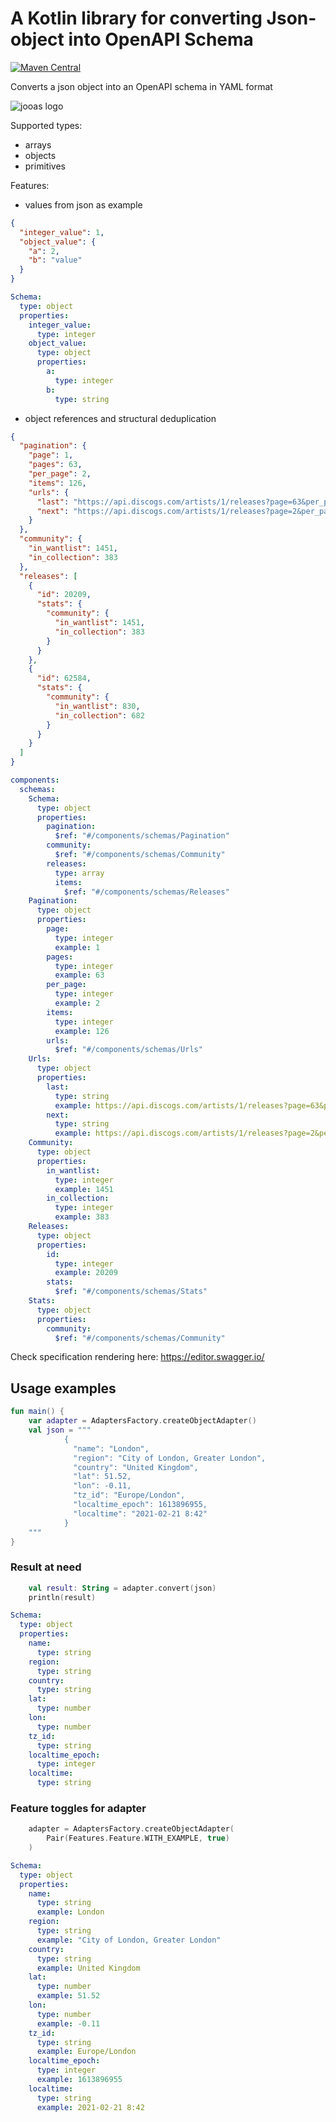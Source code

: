 # A Kotlin library for converting Json-object into OpenAPI Schema

[![Maven Central](https://maven-badges.herokuapp.com/maven-central/io.github.drewlakee/jooas/badge.svg)](https://maven-badges.herokuapp.com/maven-central/io.github.drewlakee/jooas)

Converts a json object into an OpenAPI schema in YAML format

![jooas logo](docs/logo.png)

Supported types:
- arrays
- objects
- primitives

Features:
- values from json as example

```json
{
  "integer_value": 1,
  "object_value": {
    "a": 2,
    "b": "value"
  }
}
```

```yaml
Schema:
  type: object
  properties:
    integer_value:
      type: integer
    object_value:
      type: object
      properties:
        a:
          type: integer
        b:
          type: string
```

- object references and structural deduplication

```json
{
  "pagination": {
    "page": 1,
    "pages": 63,
    "per_page": 2,
    "items": 126,
    "urls": {
      "last": "https://api.discogs.com/artists/1/releases?page=63&per_page=2",
      "next": "https://api.discogs.com/artists/1/releases?page=2&per_page=2"
    }
  },
  "community": {
    "in_wantlist": 1451,
    "in_collection": 383
  },
  "releases": [
    {
      "id": 20209,
      "stats": {
        "community": {
          "in_wantlist": 1451,
          "in_collection": 383
        }
      }
    },
    {
      "id": 62584,
      "stats": {
        "community": {
          "in_wantlist": 830,
          "in_collection": 682
        }
      }
    }
  ]
}
```

```yaml
components:
  schemas:
    Schema:
      type: object
      properties:
        pagination:
          $ref: "#/components/schemas/Pagination"
        community:
          $ref: "#/components/schemas/Community"
        releases:
          type: array
          items:
            $ref: "#/components/schemas/Releases"
    Pagination:
      type: object
      properties:
        page:
          type: integer
          example: 1
        pages:
          type: integer
          example: 63
        per_page:
          type: integer
          example: 2
        items:
          type: integer
          example: 126
        urls:
          $ref: "#/components/schemas/Urls"
    Urls:
      type: object
      properties:
        last:
          type: string
          example: https://api.discogs.com/artists/1/releases?page=63&per_page=2
        next:
          type: string
          example: https://api.discogs.com/artists/1/releases?page=2&per_page=2
    Community:
      type: object
      properties:
        in_wantlist:
          type: integer
          example: 1451
        in_collection:
          type: integer
          example: 383
    Releases:
      type: object
      properties:
        id:
          type: integer
          example: 20209
        stats:
          $ref: "#/components/schemas/Stats"
    Stats:
      type: object
      properties:
        community:
          $ref: "#/components/schemas/Community"
```

Check specification rendering here: https://editor.swagger.io/

## Usage examples

```kotlin
fun main() {
    var adapter = AdaptersFactory.createObjectAdapter()
    val json = """
            {
              "name": "London",
              "region": "City of London, Greater London",
              "country": "United Kingdom",
              "lat": 51.52,
              "lon": -0.11,
              "tz_id": "Europe/London",
              "localtime_epoch": 1613896955,
              "localtime": "2021-02-21 8:42"
            }
    """
}
```

### Result at need

```kotlin
    val result: String = adapter.convert(json)
    println(result)
```

```yaml
Schema:
  type: object
  properties:
    name:
      type: string
    region:
      type: string
    country:
      type: string
    lat:
      type: number
    lon:
      type: number
    tz_id:
      type: string
    localtime_epoch:
      type: integer
    localtime:
      type: string
```

### Feature toggles for adapter

```kotlin
    adapter = AdaptersFactory.createObjectAdapter(
        Pair(Features.Feature.WITH_EXAMPLE, true)
    )
```

```yaml
Schema:
  type: object
  properties:
    name:
      type: string
      example: London
    region:
      type: string
      example: "City of London, Greater London"
    country:
      type: string
      example: United Kingdom
    lat:
      type: number
      example: 51.52
    lon:
      type: number
      example: -0.11
    tz_id:
      type: string
      example: Europe/London
    localtime_epoch:
      type: integer
      example: 1613896955
    localtime:
      type: string
      example: 2021-02-21 8:42
```